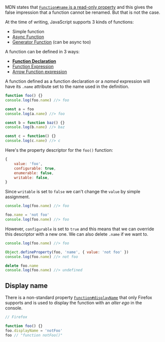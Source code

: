 MDN states that [`Function#name` is a read-only property][name] and this gives the false impression that a function cannot be renamed. But that is not the case.

At the time of writing, JavaScript supports 3 kinds of functions:

- Simple function
- [Async Function][async]
- [Generator Function][generator] (can be async too)

A function can be defined in 3 ways:

- **[Function Declaration][declaration]**
- [Function Expression][expression]
- [Arrow Function expression][arrow]

A function defined as a function declaration or a _named_ expression will have its `.name` attribute set to the name used in the definition.

```js
function foo() {}
console.log(foo.name) //> foo

const a = foo
console.log(a.name) //> foo

const b = function baz() {}
console.log(b.name) //> baz

const c = function() {}
console.log(c.name) //> c
```

Here's the property descriptor for the `foo()` function:

```js
{
    value: 'foo',
    configurable: true,
    enumerable: false,
    writable: false,
}
```

Since `writable` is set to `false` we can't change the `value` by simple assignment.

```js
console.log(foo.name) //> foo

foo.name = 'not foo'
console.log(foo.name) //> foo
```

However, `configurable` is set to `true` and this means that we can override this descriptor with a new one. We can also delete `.name` if we want to.

```js
console.log(foo.name) //> foo

Object.defineProperty(foo, 'name', { value: 'not foo' })
console.log(foo.name) //> not foo

delete foo.name
console.log(foo.name) //> undefined
```

## Display name

There is a non-standard property [`Function#displayName`][displayname] that only Firefox supports and is used to display the function with an _alter ego_ in the console.

```js
// Firefox

function foo() {}
foo.displayName = 'notFoo'
foo // "function notFoo()"
```

[name]: https://developer.mozilla.org/docs/Web/JavaScript/Reference/Global_Objects/Function/name
[declaration]: https://developer.mozilla.org/docs/Web/JavaScript/Reference/Statements/function
[expression]: https://developer.mozilla.org/docs/web/JavaScript/Reference/Operators/function
[arrow]: https://developer.mozilla.org/docs/Web/JavaScript/Reference/Functions/Arrow_functions
[generator]: https://developer.mozilla.org/docs/Web/JavaScript/Reference/Statements/function*
[async]: https://developer.mozilla.org/docs/Web/JavaScript/Reference/Statements/async_function
[displayname]: https://developer.mozilla.org/docs/Web/JavaScript/Reference/Global_Objects/Function/displayName
